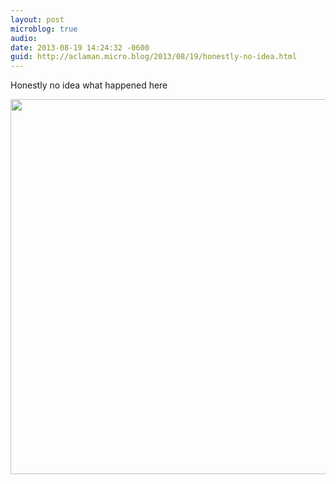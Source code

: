 ```yaml
---
layout: post
microblog: true
audio: 
date: 2013-08-19 14:24:32 -0600
guid: http://aclaman.micro.blog/2013/08/19/honestly-no-idea.html
---
```

Honestly no idea what happened here

<img src="http://micro.alexclaman.com/uploads/2018/94649a5627.jpg" width="600" height="600" />
